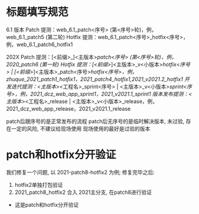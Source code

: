 # 标题填写规范

6.1 版本
Patch 提测：web_6.1_patch<序号> (第<序号>轮)，例，web_6.1_patch5 (第二轮)
Hotfix 提测：web_6.1_patch<序号>_hotfix<序号>，例，web_6.1_patch6_hotfix1

202X
Patch 提测：[<前缀>_]<主版本>_patch<序号> (第<序号>轮)，例，2020_patch6 (第一轮)
Hotfix 提测：[<前缀>_]<主版本>_v<小版本>_hotfix<序号> | [<前缀>_]<主版本>_patch<序号>_hotfix<序号>，例，zhuque_2021_patch1_hotfix1，2021_patch4_hotfix1,2021_v2021.2_hotfix1
开发迭代提测：<主版本>_<工程名>_sprint<序号> |  <主版本>_v<小版本>_sprint<序号>，例，2021_dcz_web_app_sprint1，2021_v2021.1_sprint1
版本发布提测：<主版本>_<工程名>_release | <主版本>_v<小版本>_release，例，2021_dcz_web_app_release，2021_v2021.1_release


patch后跟序号的是正常发布的流程
patch后无序号的是临时解决版本, 未过验, 存在一定的风险, 不建议给现场使用
现场使用的最好是过验的版本

# patch和hotfix分开验证
我们修复一个问题, 以 2021-patch8-hotfix2 为例;
修复完毕之后:
  1. hotfix2单独打包验证
  2. 2021_patch8_hotfix2 合入 2021主分支, 在patch8进行验证
  *  这是patch和hotfix分开验证

